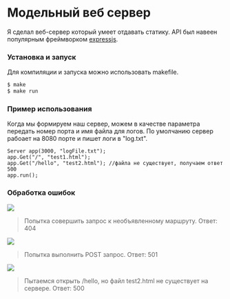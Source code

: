 # Модельный веб сервер

Я сделал веб-сервер который умеет отдавать статику.
API был навеен популярным фреймворком [expressjs](https://github.com/expressjs/express).
 
### Установка и запуск
Для компиляции и запуска можно использовать makefile.

```sh
$ make
$ make run
```

### Пример использования
Когда мы формируем наш сервер, можем в качестве параметра передать номер порта и имя файла для логов. По умолчанию сервер рабоает на 8080 порте и пишет логи в "log.txt".

```
Server app(3000, "logFile.txt");
app.Get("/", "test1.html");
app.Get("/hello", "test2.html"); //файла не существует, получаем ответ 500
app.run();
```
### Обработка ошибок
![](https://i.ibb.co/kSKtC7R/2020-04-10-0-15-50.png)

> Попытка совершить запрос к необъявленному маршруту. Ответ: 404

![](https://i.ibb.co/MpgjvPH/2020-04-10-0-15-58.png)
> Попытка выполнить POST запрос. Ответ: 501

![](https://i.ibb.co/5sk5bNX/2020-04-11-20-38-52.png)
>Пытаемся открыть /hello, но файл test2.html не существует на сервере. Ответ: 500